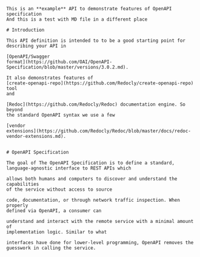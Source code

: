     This is an **example** API to demonstrate features of OpenAPI specification 
    And this is a test with MD file in a different place

    # Introduction

    This API definition is intended to to be a good starting point for
    describing your API in 

    [OpenAPI/Swagger
    format](https://github.com/OAI/OpenAPI-Specification/blob/master/versions/3.0.2.md).

    It also demonstrates features of
    [create-openapi-repo](https://github.com/Redocly/create-openapi-repo) tool
    and 

    [Redoc](https://github.com/Redocly/Redoc) documentation engine. So beyond
    the standard OpenAPI syntax we use a few 

    [vendor
    extensions](https://github.com/Redocly/Redoc/blob/master/docs/redoc-vendor-extensions.md).


    # OpenAPI Specification

    The goal of The OpenAPI Specification is to define a standard,
    language-agnostic interface to REST APIs which

    allows both humans and computers to discover and understand the capabilities
    of the service without access to source

    code, documentation, or through network traffic inspection. When properly
    defined via OpenAPI, a consumer can 

    understand and interact with the remote service with a minimal amount of
    implementation logic. Similar to what

    interfaces have done for lower-level programming, OpenAPI removes the
    guesswork in calling the service.